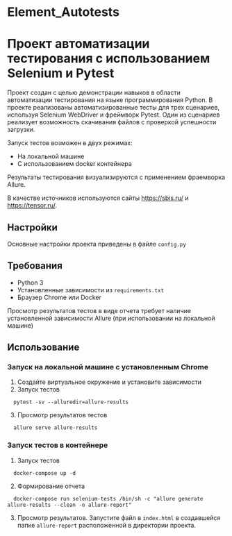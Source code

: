 # Element_Autotests
# Проект автоматизации тестирования с использованием Selenium и Pytest
Проект создан с целью демонстрации навыков в области автоматизации тестирования на языке программирования Python. 
В проекте реализованы автоматизированные тесты для трех сценариев, используя Selenium WebDriver и фреймворк Pytest. 
Один из сценариев реализует возможность скачивания файлов с проверкой успешности загрузки.

Запуск тестов возможен в двух режимах:
* На локальной машине
* С использованием docker контейнера

Результаты тестирования визуализируются с применением фраемворка Allure.

В качестве источников используются сайты https://sbis.ru/ и https://tensor.ru/.

## Настройки
Основные настройки проекта приведены в файле `config.py`

## Требования
* Python 3
* Установленные зависимости из `requirements.txt`
* Браузер Chrome или Docker

Просмотр результатов тестов в виде отчета требует наличие установленной зависимости Allure (при использовании на локальной машине)

## Использование
### Запуск на локальной машине с установленным Chrome
1. Создайте виртуальное окружение и установите зависимости
2. Запуск тестов
```shell
  pytest -sv --alluredir=allure-results
```
3. Просмотр результатов тестов
```shell
  allure serve allure-results
```
### Запуск тестов в контейнере
1. Запуск тестов
```shell
  docker-compose up -d
```
2. Формирование отчета
```shell
  docker-compose run selenium-tests /bin/sh -c "allure generate allure-results --clean -o allure-report"
```
3. Просмотр результатов. Запустите файл в `index.html` в создавшейся папке `allure-report` расположенной
в директории проекта.
